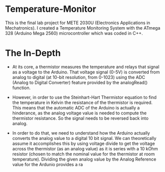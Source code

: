 # Temperature-Monitor
This is the final lab project for METE 2030U (Electronics Applications in Mechatronics). I created a Temperature Monitoring System with the ATmega 328 (Arduino Mega 2560) microcontroller which was coded in C++.

# The In-Depth
 - At its core, a thermistor measures the temperature and relays that signal as a voltage to the Arduino. That voltage signal (0-5V) is converted from analog to digital (at 10-bit resolution, from 0-1023) using the ADC (Analog to Digital Converter) feature provided by the analogRead() function.

- However, in order to use the Steinhart-Hart Thermistor equation to find the temperature in Kelvin the resistance of the thermistor is required. This means that the automatic ADC of the Arduino is actually a hinderance, as the analog voltage value is needed to compute the thermistor resistance. So the signal needs to be reversed back into analog.

- In order to do that, we need to understand how the Arduino actually converts the analog value to a digital 10 bit signal. We can theoretically assume it accomplishes this by using voltage divide to get the voltage across the thermistor (as an analog value) as it is series with a 10 kOhm resistor (chosen to match the nominal value for the thermistor at room temperature). Dividing the given analog value by the Analog Reference value for the Ardunio provides a ra
